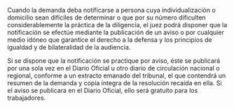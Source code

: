 Cuando la demanda deba notificarse a persona cuya individualización o domicilio sean difíciles de determinar o que por su número dificulten considerablemente la práctica de la diligencia, el juez podrá disponer que la notificación se efectúe mediante la publicación de un aviso o por cualquier medio idóneo que garantice el derecho a la defensa y los principios de igualdad y de bilateralidad de la audiencia.

Si se dispone que la notificación se practique por aviso, éste se publicará por una sola vez en el Diario Oficial u otro diario de circulación nacional o regional, conforme a un extracto emanado del tribunal, el que contendrá un resumen de la demanda y copia íntegra de la resolución recaída en ella. Si el aviso se publicara en el Diario Oficial, ello será gratuito para los trabajadores.